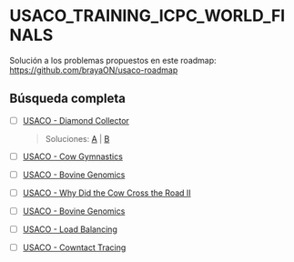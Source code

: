 # USACO_TRAINING_ICPC_WORLD_FINALS


 Solución a los problemas propuestos en este roadmap: https://github.com/brayaON/usaco-roadmap


## Búsqueda completa
 
 
- [ ] [USACO - Diamond Collector](http://www.usaco.org/index.php?page=viewproblem2&cpid=639)
  > Soluciones: [A](https://gist.github.com/Jhon-H/ab585e62ff9085bb5bcd5c0ccf78a57c) | [B](https://gist.github.com/Jhon-H/8c9683c1f722e2285b20975b17fa4de1)

- [ ] [USACO - Cow Gymnastics](http://www.usaco.org/index.php?page=viewproblem2&cpid=963)

- [ ] [USACO - Bovine Genomics](http://www.usaco.org/index.php?page=viewproblem2&cpid=736)

- [ ] [USACO - Why Did the Cow Cross the Road II](http://www.usaco.org/index.php?page=viewproblem2&cpid=712)

- [ ] [USACO - Bovine Genomics](http://www.usaco.org/index.php?page=viewproblem2&cpid=739)

- [ ] [USACO - Load Balancing](http://www.usaco.org/index.php?page=viewproblem2&cpid=617)

- [ ] [USACO - Cowntact Tracing](http://www.usaco.org/index.php?page=viewproblem2&cpid=1037)

 
